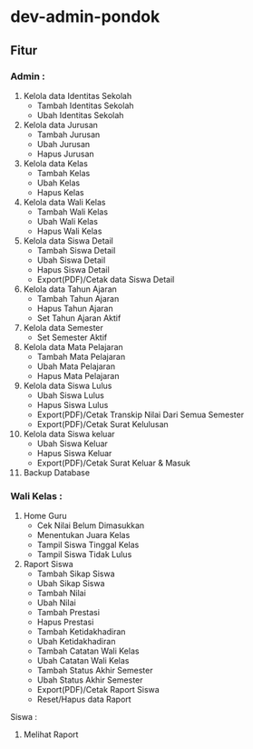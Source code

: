 # dev-admin-pondok
## Fitur
### Admin :
1. Kelola data Identitas Sekolah
	- Tambah Identitas Sekolah
	- Ubah Identitas Sekolah
2. Kelola data Jurusan
	- Tambah Jurusan
	- Ubah Jurusan
	- Hapus Jurusan
3. Kelola data Kelas
	- Tambah Kelas
	- Ubah Kelas
	- Hapus Kelas
4. Kelola data Wali Kelas
	- Tambah Wali Kelas
	- Ubah Wali Kelas
	- Hapus Wali Kelas
5. Kelola data Siswa Detail
	- Tambah Siswa Detail
	- Ubah Siswa Detail
	- Hapus Siswa Detail
	- Export(PDF)/Cetak data Siswa Detail
6. Kelola data Tahun Ajaran
	- Tambah Tahun Ajaran
	- Hapus Tahun Ajaran
	- Set Tahun Ajaran Aktif
7. Kelola data Semester
	- Set Semester Aktif
9. Kelola data Mata Pelajaran
	- Tambah Mata Pelajaran
	- Ubah Mata Pelajaran
	- Hapus Mata Pelajaran
10. Kelola data Siswa Lulus
	- Ubah Siswa Lulus
	- Hapus Siswa Lulus
	- Export(PDF)/Cetak Transkip Nilai Dari Semua Semester
	- Export(PDF)/Cetak Surat Kelulusan
11. Kelola data Siswa keluar
	- Ubah Siswa Keluar
	- Hapus Siswa Keluar
	- Export(PDF)/Cetak Surat Keluar & Masuk
12. Backup Database

### Wali Kelas :
1. Home Guru
	- Cek Nilai Belum Dimasukkan
	- Menentukan Juara Kelas
	- Tampil Siswa Tinggal Kelas
	- Tampil Siswa Tidak Lulus
2. Raport Siswa
	- Tambah Sikap Siswa
	- Ubah Sikap Siswa
	- Tambah Nilai
	- Ubah Nilai
	- Tambah Prestasi
	- Hapus Prestasi
	- Tambah Ketidakhadiran
	- Ubah Ketidakhadiran
	- Tambah Catatan Wali Kelas
	- Ubah Catatan Wali Kelas
	- Tambah Status Akhir Semester
	- Ubah Status Akhir Semester
	- Export(PDF)/Cetak Raport Siswa
	- Reset/Hapus data Raport

Siswa :
1. Melihat Raport
